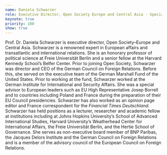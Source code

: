 ```yaml
---
name: Daniela Schwarzer
role: Executive Director, Open Society Europe and Central Asia - Special Advisor of the Conference
keynote: true
priority: 100
show: true
---
```


Prof. Dr. Daniela Schwarzer is executive director, Open Society–Europe and Central Asia. Schwarzer is a renowned expert in European affairs and transatlantic and international relations. She is an honorary professor of political science at Freie Universität Berlin and a senior fellow at the Harvard Kennedy School’s Belfer Center.
Prior to joining Open Society, Schwarzer was director and CEO of the German Council on Foreign Relations. Before this, she served on the executive team of the German Marshall Fund of the United States. Prior to working at the fund, Schwarzer worked at the German Institute for International and Security Affairs.
She was a special advisor to European leaders such as EU High Representative Josep Borrell and to countries including Poland and France during the preparation of their EU Council presidencies. Schwarzer has also worked as an opinion page editor and France correspondent for the _Financial Times Deutschland._
Schwarzer has held positions as a lecturer, researcher and academic fellow at institutions including at Johns Hopkins University’s School of Advanced International Studies, Harvard University’s Weatherhead Center for International Affairs, the Freie Universität Berlin, and the Hertie School of Governance. She serves as non-executive board member of BNP Paribas, the Jacques Delors Institute and the German Council on Foreign Relations and is a member of the advisory council of the European Council on Foreign Relations.

